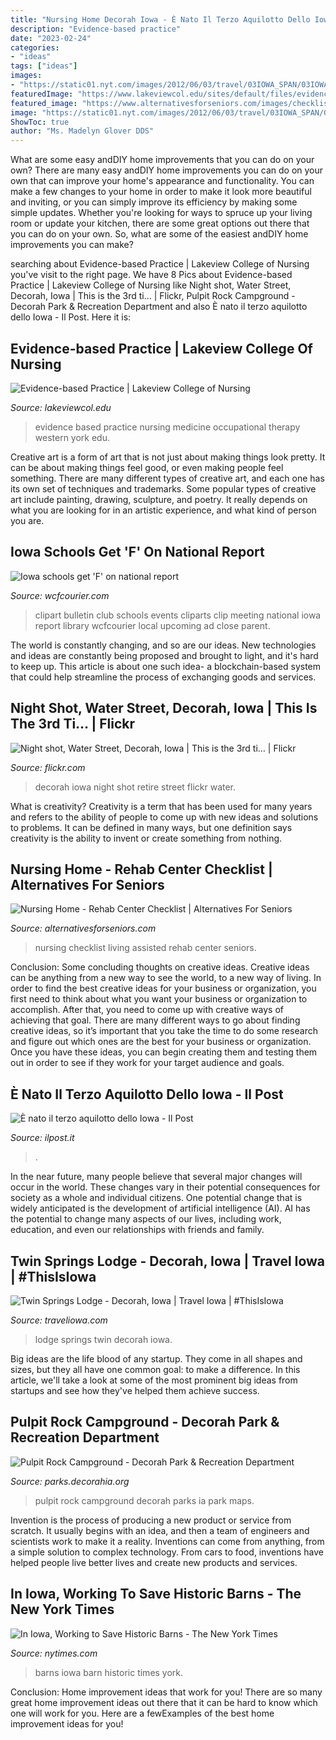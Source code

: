 ```yaml
---
title: "Nursing Home Decorah Iowa - È Nato Il Terzo Aquilotto Dello Iowa"
description: "Evidence-based practice"
date: "2023-02-24"
categories:
- "ideas"
tags: ["ideas"]
images:
- "https://static01.nyt.com/images/2012/06/03/travel/03IOWA_SPAN/03IOWA_SPAN-jumbo.jpg"
featuredImage: "https://www.lakeviewcol.edu/sites/default/files/evidence_based2.jpg"
featured_image: "https://www.alternativesforseniors.com/images/checklists/NursingChecklist2.jpg"
image: "https://static01.nyt.com/images/2012/06/03/travel/03IOWA_SPAN/03IOWA_SPAN-jumbo.jpg"
ShowToc: true
author: "Ms. Madelyn Glover DDS"
---
```



What are some easy andDIY home improvements that you can do on your own?
There are many easy andDIY home improvements you can do on your own that can improve your home's appearance and functionality. You can make a few changes to your home in order to make it look more beautiful and inviting, or you can simply improve its efficiency by making some simple updates. Whether you're looking for ways to spruce up your living room or update your kitchen, there are some great options out there that you can do on your own. So, what are some of the easiest andDIY home improvements you can make?

	

		
searching about Evidence-based Practice | Lakeview College of Nursing you've visit to the right page. We have 8 Pics about Evidence-based Practice | Lakeview College of Nursing like Night shot, Water Street, Decorah, Iowa | This is the 3rd ti… | Flickr, Pulpit Rock Campground - Decorah Park &amp; Recreation Department and also È nato il terzo aquilotto dello Iowa - Il Post. Here it is:
		
    
## Evidence-based Practice | Lakeview College Of Nursing

<img loading=lazy src="https://www.lakeviewcol.edu/sites/default/files/evidence_based2.jpg" onerror="this.onerror=null;this.src='https://tse3.mm.bing.net/th?id=OIP.kaS15dOUlYefvcz5NULMjgHaLH&amp;pid=15.1';" alt="Evidence-based Practice | Lakeview College of Nursing">

_Source: lakeviewcol.edu_

>evidence based practice nursing medicine occupational therapy western york edu. 

	

Creative art is a form of art that is not just about making things look pretty. It can be about making things feel good, or even making people feel something. There are many different types of creative art, and each one has its own set of techniques and trademarks. Some popular types of creative art include painting, drawing, sculpture, and poetry. It really depends on what you are looking for in an artistic experience, and what kind of person you are.

    
## Iowa Schools Get &#039;F&#039; On National Report

<img loading=lazy src="http://bloximages.chicago2.vip.townnews.com/wcfcourier.com/content/tncms/assets/v3/editorial/b/23/b23e17b4-e906-11de-8430-001cc4c03286/5066082dbd885.preview-620.jpg" onerror="this.onerror=null;this.src='https://tse4.mm.bing.net/th?id=OIP.GDQfK_jMTmWs1wvbUI5YpAHaFk&amp;pid=15.1';" alt="Iowa schools get &#039;F&#039; on national report">

_Source: wcfcourier.com_

>clipart bulletin club schools events cliparts clip meeting national iowa report library wcfcourier local upcoming ad close parent. 

	

The world is constantly changing, and so are our ideas. New technologies and ideas are constantly being proposed and brought to light, and it's hard to keep up. This article is about one such idea- a blockchain-based system that could help streamline the process of exchanging goods and services.

    
## Night Shot, Water Street, Decorah, Iowa | This Is The 3rd Ti… | Flickr

<img loading=lazy src="https://c2.staticflickr.com/8/7419/13922405139_452f32a73f_b.jpg" onerror="this.onerror=null;this.src='https://tse2.mm.bing.net/th?id=OIP.ufvfvO7MOmdqvqr8es1a6QHaDu&amp;pid=15.1';" alt="Night shot, Water Street, Decorah, Iowa | This is the 3rd ti… | Flickr">

_Source: flickr.com_

>decorah iowa night shot retire street flickr water. 

	

What is creativity?
Creativity is a term that has been used for many years and refers to the ability of people to come up with new ideas and solutions to problems. It can be defined in many ways, but one definition says creativity is the ability to invent or create something from nothing.

    
## Nursing Home - Rehab Center Checklist | Alternatives For Seniors

<img loading=lazy src="https://www.alternativesforseniors.com/images/checklists/NursingChecklist2.jpg" onerror="this.onerror=null;this.src='https://tse4.mm.bing.net/th?id=OIP.fc2GxqgTihlRXvHJNC_-vwHaJh&amp;pid=15.1';" alt="Nursing Home - Rehab Center Checklist | Alternatives For Seniors">

_Source: alternativesforseniors.com_

>nursing checklist living assisted rehab center seniors. 

	

Conclusion: Some concluding thoughts on creative ideas.
Creative ideas can be anything from a new way to see the world, to a new way of living. In order to find the best creative ideas for your business or organization, you first need to think about what you want your business or organization to accomplish. After that, you need to come up with creative ways of achieving that goal. There are many different ways to go about finding creative ideas, so it’s important that you take the time to do some research and figure out which ones are the best for your business or organization. Once you have these ideas, you can begin creating them and testing them out in order to see if they work for your target audience and goals.

    
## È Nato Il Terzo Aquilotto Dello Iowa - Il Post

<img loading=lazy src="http://www.ilpost.it/wp-content/uploads/2011/04/aquilotti_iowa.jpg" onerror="this.onerror=null;this.src='https://tse2.mm.bing.net/th?id=OIP.fY-YUNeCQIXVaPaq9BdBPQAAAA&amp;pid=15.1';" alt="È nato il terzo aquilotto dello Iowa - Il Post">

_Source: ilpost.it_

>. 

	

In the near future, many people believe that several major changes will occur in the world. These changes vary in their potential consequences for society as a whole and individual citizens. One potential change that is widely anticipated is the development of artificial intelligence (AI). AI has the potential to change many aspects of our lives, including work, education, and even our relationships with friends and family.

    
## Twin Springs Lodge - Decorah, Iowa | Travel Iowa | #ThisIsIowa

<img loading=lazy src="https://www.traveliowa.com/userdocs/dest/10116_Fromm_Family___Lodge-49.jpg" onerror="this.onerror=null;this.src='https://tse4.mm.bing.net/th?id=OIP.zG3YGb-BPbifGURcb33-7wHaFj&amp;pid=15.1';" alt="Twin Springs Lodge - Decorah, Iowa | Travel Iowa | #ThisIsIowa">

_Source: traveliowa.com_

>lodge springs twin decorah iowa. 

	

Big ideas are the life blood of any startup. They come in all shapes and sizes, but they all have one common goal: to make a difference. In this article, we'll take a look at some of the most prominent big ideas from startups and see how they've helped them achieve success.

    
## Pulpit Rock Campground - Decorah Park &amp; Recreation Department

<img loading=lazy src="http://parks.decorahia.org/wp-content/uploads/2017/03/Pulpit-Rock.jpg" onerror="this.onerror=null;this.src='https://tse2.mm.bing.net/th?id=OIP.rZUU2YdB5ReS2ggYPHmA1gHaE8&amp;pid=15.1';" alt="Pulpit Rock Campground - Decorah Park &amp; Recreation Department">

_Source: parks.decorahia.org_

>pulpit rock campground decorah parks ia park maps. 

	

Invention is the process of producing a new product or service from scratch. It usually begins with an idea, and then a team of engineers and scientists work to make it a reality. Inventions can come from anything, from a simple solution to complex technology. From cars to food, inventions have helped people live better lives and create new products and services.

    
## In Iowa, Working To Save Historic Barns - The New York Times

<img loading=lazy src="https://static01.nyt.com/images/2012/06/03/travel/03IOWA_SPAN/03IOWA_SPAN-jumbo.jpg" onerror="this.onerror=null;this.src='https://tse1.mm.bing.net/th?id=OIP.cSqa_c7t2nn0NEm__E5WZwHaE9&amp;pid=15.1';" alt="In Iowa, Working to Save Historic Barns - The New York Times">

_Source: nytimes.com_

>barns iowa barn historic times york. 

	

Conclusion: Home improvement ideas that work for you!
There are so many great home improvement ideas out there that it can be hard to know which one will work for you. Here are a fewExamples of the best home improvement ideas for you!

